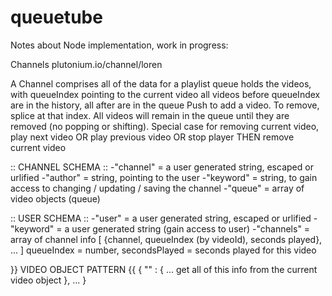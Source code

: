 queuetube
=========

Notes about Node implementation, work in progress:

Channels
plutonium.io/channel/loren

A Channel comprises all of the data for a playlist
queue holds the videos, with queueIndex pointing to the current video
all videos before queueIndex are in the history, all after are in the queue
Push to add a video.
To remove, splice at that index.  All videos will remain in the queue until they are removed (no popping or shifting).
Special case for removing current video, play next video OR play previous video OR stop player THEN remove current video

:: CHANNEL SCHEMA ::
-"channel" = a user generated string, escaped or urlified
-"author" = string, pointing to the user
-"keyword" = string, to gain access to changing / updating / saving the channel
-"queue" = array of video objects (queue)


:: USER SCHEMA ::
-"user" = a user generated string, escaped or urlified
-"keyword" = a user generated string (gain access to user)
-"channels" = array of channel info
[ {channel, queueIndex (by videoId), seconds played}, ... ] queueIndex = number, secondsPlayed = seconds played for this video


}} VIDEO OBJECT PATTERN {{
{ "<YouTube ID>" : { ... get all of this info from the current video object }, ... }
